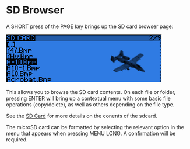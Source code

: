 # SD Browser

A SHORT press of the PAGE key brings up the SD card browser page:

![](images/radio-sd.png)

This allows you to browse the SD card contents.
On each file or folder, pressing ENTER will bring up a contextual menu with some basic file operations (copy/delete), as well as others depending on the file type.

See the [SD Card](sdcard.md) for more details on the conents of the sdcard.

The microSD card can be formatted by selecting the relevant option in the menu that appears when pressing MENU LONG. A confirmation will be required.
